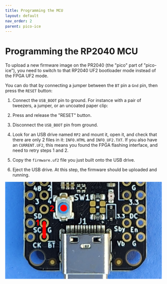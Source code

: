 ```yaml
---
title: Programming the MCU
layout: default
nav_order: 2
parent: pico-ice
---
```


# Programming the RP2040 MCU

To upload a new firmware image on the PR2040 (the "pico" part of "pico-ice"), you need to switch to that RP2040 UF2 bootloader mode instead of the FPGA UF2 mode.

You can do that by connecting a jumper between the `BT` pin a `Gnd` pin, then press the `RESET` button:

1. Connect the `USB_BOOT` pin to ground. For instance with a pair of tweezers, a jumper, or an uncoated paper clip:

2. Press and release the "RESET" button.

3. Disconnect the `USB_BOOT` pin from ground.

4. Look for an USB drive named `RP2` and mount it, open it, and check that there are only 2 files in it: `INFO.HTML` and `INFO_UF2.TXT`.
   If you also have an `CURRENT.UF2`, this means you found the FPGA flashing interface, and need to retry steps 1 and 2.

5. Copy the `firmware.uf2` file you just built onto the USB drive.

6. Eject the USB drive.
   At this step, the firmware should be uploaded and running.

![photo of which pins to short](images/pico_ice_reset_button.jpg)
